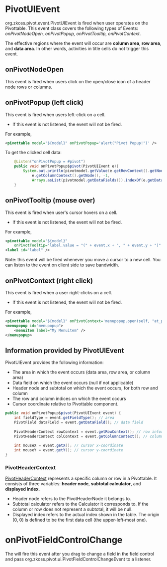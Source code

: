 # PivotUIEvent

<javadoc directory="zkpvt">org.zkoss.pivot.event.PivotUIEvent</javadoc>
is fired when user operates on the Pivottable. This event class covers
the following types of Events: *onPivotNodeOpen, onPivotPopup,
onPivotTooltip, onPivotContext*.

The effective regions where the event will occur are **column area**,
**row area**, and **data area**. In other words, activities in title
cells do not trigger this event.

## onPivotNodeOpen

This event is fired when users click on the open/close icon of a header
node rows or columns.

## onPivotPopup (left click)

This event is fired when users left-click on a cell.

- If this event is not listened, the event will not be fired.

For example,

``` xml
<pivottable model="${model}" onPivotPopup='alert("Pivot Popup!")' />
```

To get the clicked cell data:

``` java
    @Listen("onPivotPopup = #pivot")
    public void onPivotPopup$pivot(PivotUIEvent e){
        System.out.println(pivotmodel.getValue(e.getRowContext().getNode(), -1,
            e.getColumnContext().getNode(), -1, 
            Arrays.asList(pivotmodel.getDataFields()).indexOf(e.getDataField())));
    }
```

## onPivotTooltip (mouse over)

This event is fired when user's cursor hovers on a cell.

- If this event is not listened, the event will not be fired.

For example,

``` xml
<pivottable model="${model}" 
    onPivotTooltip='label.value = "(" + event.x + ", " + event.y + ")"' />
<label id="label" />
```

Note: this event will be fired whenever you move a cursor to a new cell.
You can listen to the event on client side to save bandwidth.

## onPivotContext (right click)

This event is fired when a user right-clicks on a cell.

- If this event is not listened, the event will not be fired.

For example,

``` xml
<pivottable model="${model}" onPivotContext='menupopup.open(self, "at_pointer")' />
<menupopup id="menupopup">
    <menuitem label="My Menuitem" />
</menupopup>
```

## Information provided by PivotUIEvent

PivotUIEvent provides the following information:

- The area in which the event occurs (data area, row area, or column
  area)
- Data field on which the event occurs (null if not applicable)
- Header node and subtotal on which the event occurs, for both row and
  column
- The row and column indices on which the event occurs
- Cursor coordinate relative to Pivottable component.

``` java
public void onPivotPopup$pivot(PivotUIEvent event) {
    int fieldType = event.getFieldType(); // area
    PivotField dataField = event.getDataField(); // data field
    
    PivotHeaderContext rowContext = event.getRowContext(); // row information
    PivotHeaderContext colContext = event.getColumnContext(); // column information
    
    int mouseX = event.getX(); // cursor x-coordinate
    int mouseY = event.getY(); // cursor y-coordinate
}
```

### PivotHeaderContext

[PivotHeaderContext](http://www.zkoss.org/javadoc/latest/zkpvt/org/zkoss/pivot/PivotHeaderContext.html)
represents a specific column or row in a Pivottable. It consists of
three variables: **header node**, **subtotal calculator**, and
**displayed index**.

- Header node refers to the PivotHeaderNode it belongs to.
- Subtotal calculator refers to the Calculator it corresponds to. If the
  column or row does not represent a subtotal, it will be null.
- Displayed index refers to the actual index shown in the table. The
  origin (0, 0) is defined to be the first data cell (the
  upper-left-most one).

# onPivotFieldControlChange

The <pivot-field-control> will fire this event after you drag to change
a field in the field control and pass
<javadoc directory="zkpvt">org.zkoss.pivot.ui.PivotFieldControlChangeEvent</javadoc>
to a listener.

#
